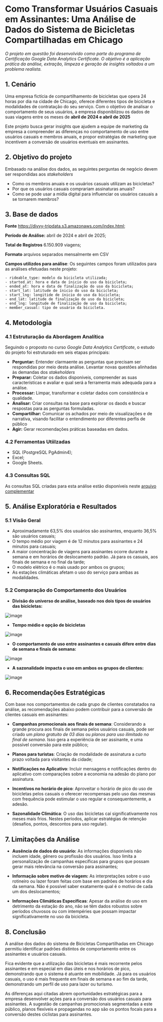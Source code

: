 # Como Transformar Usuários Casuais em Assinantes: Uma Análise de Dados do Sistema de Bicicletas Compartilhadas em Chicago

*O projeto em questão foi desenvolvido como parte do programa de Certificação Google Data Analytics Certificate. O objetivo é a aplicação prática da análise, extração, limpeza e geração de insights voltados a um problema realista.*

## 1. Cenário
  
Uma empresa fictícia de compartilhamento de bicicletas que opera 24 horas por dia na cidade de Chicago, oferece diferentes tipos de bicicleta e modalidades de  contratação do seu serviço. Com o objetivo de analisar o comportamento de seus usuários, a empresa disponiblizou os dados de suas viagens entre os meses de **abril de 2024 e abril de 2025** 

Este projeto busca gerar insights que ajudem a equipe de marketing da empresa a compreender as diferenças no comportamento de uso entre usuários casuais e membros anuais, e propor estratégias de marketing que incentivem a conversão de usuários eventuais em assinantes.

## 2. Objetivo do projeto

Embasado na análise dos dados, as seguintes perguntas de negócio devem ser respondidas aos *stakeholders*

- Como os membros anuais e os usuários casuais utilizam as bicicletas?
- Por que os usuários casuais comprariam assinaturas anuais?
- Como se pode usar a mídia digital para influenciar os usuários casuais a se tornarem membros?

## 3. Base de dados

**Fonte** https://divvy-tripdata.s3.amazonaws.com/index.html;

**Período de Análise:** abril de 2024 e abril de 2025;

**Total de Registros** 6.150.909 viagens; 

**Formato** arquivos separados mensalmente em CSV

**Campos utilizdos para análise**: Os seguintes campos foram utilizados para as análises efetuadas neste projeto:

```
- rideable_type: modelo da bicicleta utilizada; 
- started_at: hora e data de ínicio do uso da bicicleta;
- ended_at: hora e data de finalização do uso da bicicleta;
- start_lat: latitude de ínicio do uso da bicicleta; 
- start_lng: longitide de ínicio do uso da bicicleta;
- end_lat: latitude de finalização de uso da bicicleta;
- end_lng: longitude de finalização de uso da bicicleta; 
- member_casual: tipo de usuário da bicicleta.
```
## 4. Metodologia

### 4.1 Estruturação da Abordagem Analítica

Seguindo o proposto no curso *Google Data Analytics Certificate*, o estudo do projeto foi estruturado em  seis etapas principais:

- **Perguntar:** Entender clarmaente as perguntas que precisam ser respondidas por meio desta análise. Levantar novas questões alinhadas às demandas dos *stakeholders* 
- **Preparar:** Coletar os dados disponíveis, compreender as suas características e avaliar e qual será a ferramenta mais adequada para a análise.
- **Processar:** Limpar, transformar e coletar dados com consistência e qualidade.
- **Analisar:** Criar consultas na base para explorar os daods e buscar respostas para as perguntas formuladas.
- **Compartilhar:** Comunicar os achados por meio de visualizações e de narrativa, visando facilitar o entendimento por diferentes perfis de público
- **Agir:** Gerar recomendações práticas baseadas em dados. 

### 4.2 Ferramentas Utiilzadas

- SQL (PostgreSQL PgAdmin4);
- Excel;
- Google Sheets.

### 4.3 Consultas SQL

As consultas SQL criadas para esta análise estão disponíveis neste [arquivo complementar](./sql.md)

## 5. Análise Exploratória e Resultados

### 5.1 Visão Geral

- Aproximadamente 63,5% dos usuários são assinantes, enquanto 36,5% são usuários casuais; 
- O tempo médio por viagem é de 12 minutos para assinantes e 24 minutos para casuais;
- A maior concentração de viagens para assinantes ocorre durante a semana e em horários de deslocamento padrão. Já para os casuais, aos finais de semana e no final da tarde;
- O modelo elétrico é o mais usado por ambos os grupos;
- As estações climáticas afetam o uso do serviço para ambas as modalidades.

### 5.2 Comparação do Comportamento dos Usuários

- **Divisão do universo de análise, baseado nos dois tipos de usuários das bicicletas:**

![image](https://github.com/user-attachments/assets/71b83bb2-225d-459e-81a7-77871909d134)

- **Tempo médio e opção de bicicletas**

![image](https://github.com/user-attachments/assets/111b3e66-5cbb-4262-95c3-20f4bee46981)

- **O comportamento de uso entre assinantes e casuais difere entre dias de semana e finais de semana:** 

![image](https://github.com/user-attachments/assets/d3cbc3a5-2508-4793-b864-c880b405dcc9)

- **A sazonalidade impacta o uso em ambos os grupos de clientes:**

![image](https://github.com/user-attachments/assets/70986fc6-0bbd-440c-9719-d87ec823cbeb)

## 6. Recomendações Estratégicas

Com base nos comportamentos de cada grupo de clientes constatados na análise, as recomendações abaixo podem contribuir para a conversão de clientes casuais em assinantes:

- **Campanhas promocionais aos finais de semana**: Considerando a grande procura aos finais de semana pelos usuários casuais, pode ser criado um *plano gratuito de 03 dias* ou *planos para uso ilimitado no final de semana*. Isso gera a experiência de ser assinante, e uma possível conversão para este público;

- **Planos para turistas**: Criação de modalidade de assinatura a curto prazo voltada para visitantes da cidade; 

- **Notificações no Aplicativo**: Incluir mensagens e notificações dentro do aplicativo com comparações sobre a economia na adesão do plano por assinatura.

- **Incentivos no horário de pico**: Aproveitar o horário de pico do uso de bicicletas pelos casuais o oferecer recompensas pelo uso das mesmas com frequência pode estimular o uso regular e consequentemente, a adesão. 

- **Sazonalidade Climática**: O uso das bicicletas caí significativamente nos meses mais frios. Nestes períodos, aplicar estratégias de retenção (desafios, pontos, descontos para uso regular).

## 7. Limitações da Análise

- **Ausência de dados do usuário:** As informações disponíveis não incluem idade, gênero ou profissão dos usuários. Isso limita a personalização de campanhas específicas para grupos que possam gerar mais relevância na conversão para assinantes;
  
- **Informação sobre motivo de viagem:** As interpretações sobre o uso rotineiro ou lazer foram feitas com base em padrões de horários e dia da semana. Não é possível saber exatamente qual é o motivo de cada um dos deslocamentos; 

- **Informações Climáticas Específicas**: Apesar da análise do uso em detrimento da estação do ano, não se têm dados robustos sobre períodos chuvosos ou com intempéries que possam impactar significativamente no uso da bicicleta. 

## 8. Conclusão

A análise dos dados do sistema de Bicicletas Compartilhadas em Chicago permitiu identificar padrões distintos de comportamento entre os assinantes e usuários casuais. 

Fica evidente que a utilização das bicicletas é mais recorrente pelos assinantes e em especial em dias úteis e nos horários de pico, demonstrando que o sistema é atuante em mobilidade. Já para os usuários casuais, o uso é mais frequente em finais de semana e ao fim da tarde, demonstrando um perfil de uso para lazer ou turismo. 

As diferenças aqui citadas abrem oportunidades estratégicas para a empresa desenvolver ações para a conversão dos usuários casuais para assinantes. A sugestão de campanhas promocionais segmentadas a este público, planos flexíveis e propagandas no app são os pontos focais para a conversão destes ciclistas para assinantes. 
